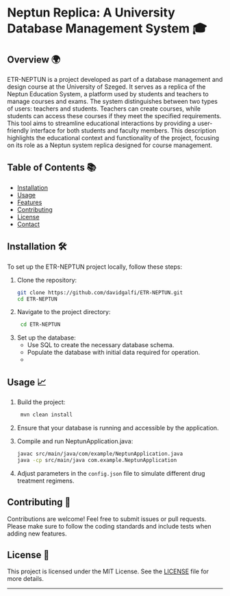# Neptun Replica: A University Database Management System 🎓

## Overview 🌍
ETR-NEPTUN is a project developed as part of a database management and design course at the University of Szeged. It serves as a replica of the Neptun Education System, a platform used by students and teachers to manage courses and exams. The system distinguishes between two types of users: teachers and students. Teachers can create courses, while students can access these courses if they meet the specified requirements. This tool aims to streamline educational interactions by providing a user-friendly interface for both students and faculty members. This description highlights the educational context and functionality of the project, focusing on its role as a Neptun system replica designed for course management.

## Table of Contents 📚
- [Installation](#installation)
- [Usage](#usage)
- [Features](#features)
- [Contributing](#contributing)
- [License](#license)
- [Contact](#contact)

## Installation 🛠️

To set up the ETR-NEPTUN project locally, follow these steps:

1. Clone the repository:
   ```bash
   git clone https://github.com/davidgalfi/ETR-NEPTUN.git
   cd ETR-NEPTUN
2. Navigate to the project directory:
   ```bash
    cd ETR-NEPTUN
    ```
3. Set up the database:
   - Use SQL to create the necessary database schema.
   - Populate the database with initial data required for operation.
   - 
## Usage 📈

1. Build the project:
   
   ```bash
    mvn clean install
    ```
2. Ensure that your database is running and accessible by the application.  

3. Compile and run NeptunApplication.java:

    ```bash
    javac src/main/java/com/example/NeptunApplication.java
    java -cp src/main/java com.example.NeptunApplication
    ```

3. Adjust parameters in the `config.json` file to simulate different drug treatment regimens.

## Contributing 🤝

Contributions are welcome! Feel free to submit issues or pull requests. Please make sure to follow the coding standards and include tests when adding new features.

## License 📄

This project is licensed under the MIT License. See the [LICENSE](./LICENSE) file for more details.

---
 
